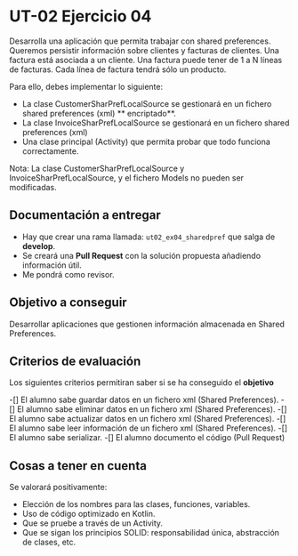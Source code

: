 # UT-02 Ejercicio 04

Desarrolla una aplicación que permita trabajar con shared preferences. Queremos persistir
información sobre clientes y facturas de clientes. Una factura está asociada a un cliente. Una
factura puede tener de 1 a N líneas de facturas. Cada línea de factura tendrá sólo un producto.

Para ello, debes implementar lo siguiente:

- La clase CustomerSharPrefLocalSource se gestionará en un fichero shared preferences (xml) **
  encriptado**.
- La clase InvoiceSharPrefLocalSource se gestionará en un fichero shared preferences (xml)
- Una clase principal (Activity) que permita probar que todo funciona correctamente.

Nota: La clase CustomerSharPrefLocalSource y InvoiceSharPrefLocalSource, y el fichero Models no pueden ser
modificadas.

## Documentación a entregar

- Hay que crear una rama llamada: ``ut02_ex04_sharedpref`` que salga de **develop**.
- Se creará una **Pull Request** con la solución propuesta añadiendo información útil.
- Me pondrá como revisor.

## Objetivo a conseguir

Desarrollar aplicaciones que gestionen información almacenada en Shared Preferences.

## Criterios de evaluación

Los siguientes criterios permitiran saber si se ha conseguido el **objetivo**

-[] El alumno sabe guardar datos en un fichero xml (Shared Preferences).
-[] El alumno sabe eliminar datos en un fichero xml (Shared Preferences).
-[] El alumno sabe actualizar datos en un fichero xml (Shared Preferences).
-[] El alumno sabe leer información de un fichero xml (Shared Preferences).
-[] El alumno sabe serializar.
-[] El alumno documento el código (Pull Request)

## Cosas a tener en cuenta

Se valorará positivamente:

- Elección de los nombres para las clases, funciones, variables.
- Uso de código optimizado en Kotlin.
- Que se pruebe a través de un Activity.
- Que se sigan los principios SOLID: responsabilidad única, abstracción de clases, etc.